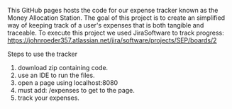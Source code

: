 This GitHub pages hosts the code for our expense tracker known as the Money Allocation Station. The goal of this project is to create an simplified way of keeping track of a user's expenses that is both tangible and traceable. To execute this project we used JiraSoftware to track progress: https://johnroeder357.atlassian.net/jira/software/projects/SEP/boards/2

Steps to use the tracker
1. download zip containing code.
2. use an IDE to run the files.
3. open a page using localhost:8080
4. must add: /expenses to get to the page.
5. track your expenses. 
